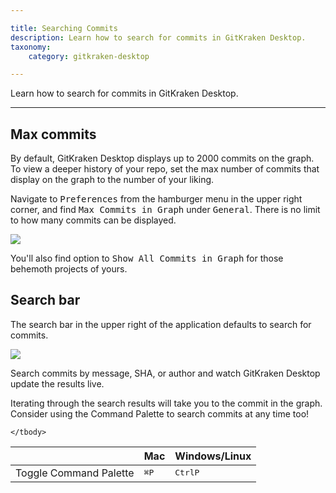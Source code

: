 ```yaml
---

title: Searching Commits
description: Learn how to search for commits in GitKraken Desktop.
taxonomy:
    category: gitkraken-desktop

---
```


Learn how to search for commits in GitKraken Desktop.

***
## Max commits 

By default, GitKraken Desktop displays up to 2000 commits on the graph. To view a deeper history of your repo, set the max number of commits that display on the graph to the number of your liking. 

Navigate to <kbd>Preferences</kbd> from the hamburger menu in the upper right corner, and find <kbd>Max Commits in Graph</kbd> under <kbd>General</kbd>. There is no limit to how many commits can be displayed. 

<img src='/wp-content/uploads/max-commits.png' srcset='/wp-content/uploads/max-commits@2x.png 2x' class="help-center-img img-bordered">

You'll also find option to <kbd>Show All Commits in Graph</kbd> for those behemoth projects of yours. 

## Search bar

The search bar in the upper right of the application defaults to search for commits.

<img src='/wp-content/uploads/search.png' srcset='/wp-content/uploads/search@2x.png 2x' class="help-center-img img-bordered">

Search commits by message, SHA, or author and watch GitKraken Desktop update the results live.

Iterating through the search results will take you to the commit in the graph. Consider using the Command Palette to search commits at any time too!

<table class='table table--bordered table--shortcuts'>
    <thead>
        <tr>
            <th>&nbsp;</th>
            <th>Mac</th>
            <th>Windows/Linux</th>
        </tr>
    </thead>
    <tbody>
        <tr>
            <td>Toggle Command Palette</td>
            <td><kbd>&#8984;</kbd><kbd>P</kbd></td>
            <td><kbd>Ctrl</kbd><kbd>P</kbd></td>
        </tr>

    </tbody>
</table>
